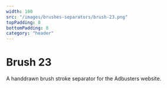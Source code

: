 ```yaml
---
width: 100
src: "/images/brushes-separators/brush-23.png"
topPadding: 8
bottomPadding: 8
category: "header"
---
```


# Brush 23

A handdrawn brush stroke separator for the Adbusters website.
